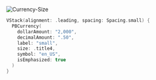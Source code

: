 ![Currency-Size](https://github.com/powerhome/playbook/assets/54749071/a882a88a-4f91-488a-96ec-b023305bf702)

```swift
VStack(alignment: .leading, spacing: Spacing.small) {
  PBCurrency(
    dollarAmount: "2,000",
    decimalAmount: ".50",
    label: "small",
    size: .title4,
    symbol: "en_US",
    isEmphasized: true
  )
}
```

